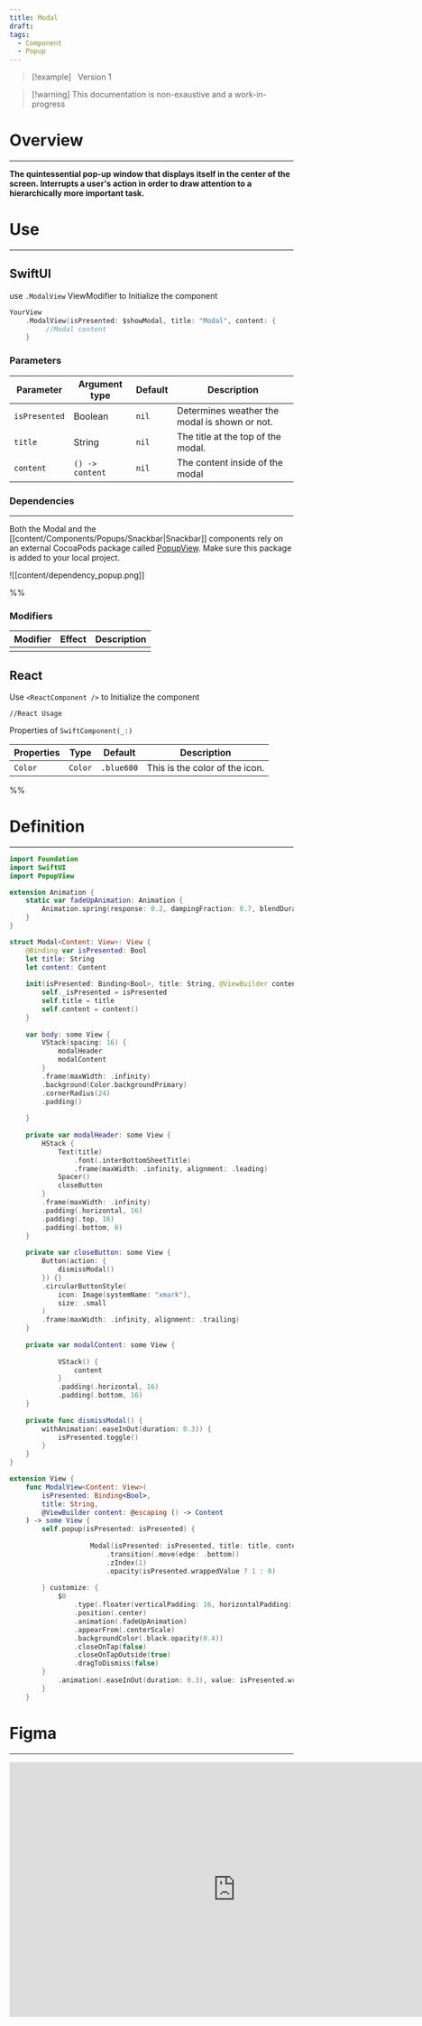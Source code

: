 ```yaml
---
title: Modal
draft: 
tags:
  - Component
  - Popup
---
```

> [!example] &nbsp;&nbsp;Version 1

> [!warning] This documentation is non-exaustive and a work-in-progress

# Overview
---

**The quintessential pop-up window that displays itself in the center of the screen. Interrupts a user's action in order to draw attention to a hierarchically more important task.**
# Use

---
## SwiftUI

use `.ModalView` ViewModifier to Initialize the component

```swift
YourView
	.ModalView(isPresented: $showModal, title: "Modal", content: {
	     //Modal content
	}
```
### Parameters

| Parameter     | Argument type   | Default | Description                                   |
| ------------- | --------------- | ------- | --------------------------------------------- |
| `isPresented` | Boolean         | `nil`   | Determines weather the modal is shown or not. |
| `title`       | String          | `nil`   | The title at the top of the modal.            |
| `content`     | `() -> content` | `nil`   | The content inside of the modal               |

### Dependencies 
---
Both the Modal and the [[content/Components/Popups/Snackbar|Snackbar]] components rely on an external CocoaPods package called [PopupView](https://github.com/exyte/PopupView). Make sure this package is added to your local project.

![[content/dependency_popup.png]]

%%
### Modifiers

| Modifier | Effect | Description |
| -------- | ------ | ----------- |
|          |        |             |

 ## React

Use `<ReactComponent />` to Initialize the component

```tsx title="React"
//React Usage
```

Properties of `SwiftComponent(_:)`

| Properties | Type    | Default    | Description                    |
| ---------- | ------- | ---------- | ------------------------------ |
| `Color`    | `Color` | `.blue600` | This is the color of the icon. |
 %%
# Definition
---
```swift title="Modal.swift"
import Foundation
import SwiftUI
import PopupView

extension Animation {
    static var fadeUpAnimation: Animation {
        Animation.spring(response: 0.2, dampingFraction: 0.7, blendDuration: 0.1)
    }
}

struct Modal<Content: View>: View {
    @Binding var isPresented: Bool
    let title: String
    let content: Content
    
    init(isPresented: Binding<Bool>, title: String, @ViewBuilder content: () -> Content) {
        self._isPresented = isPresented
        self.title = title
        self.content = content()
    }
    
    var body: some View {
        VStack(spacing: 16) {
            modalHeader
            modalContent
        }
        .frame(maxWidth: .infinity)
        .background(Color.backgroundPrimary)
        .cornerRadius(24)
        .padding()
        
    }
    
    private var modalHeader: some View {
        HStack {
            Text(title)
                .font(.interBottomSheetTitle)
                .frame(maxWidth: .infinity, alignment: .leading)
            Spacer()
            closeButton
        }
        .frame(maxWidth: .infinity)
        .padding(.horizontal, 16)
        .padding(.top, 16)
        .padding(.bottom, 8)
    }
    
    private var closeButton: some View {
        Button(action: {
            dismissModal()
        }) {}
        .circularButtonStyle(
            icon: Image(systemName: "xmark"),
            size: .small
        )
        .frame(maxWidth: .infinity, alignment: .trailing)
    }
    
    private var modalContent: some View {
        
            VStack() {
                content
            }
            .padding(.horizontal, 16)
            .padding(.bottom, 16)
    }
    
    private func dismissModal() {
        withAnimation(.easeInOut(duration: 0.3)) {
            isPresented.toggle()
        }
    }
}

extension View {
    func ModalView<Content: View>(
        isPresented: Binding<Bool>,
        title: String,
        @ViewBuilder content: @escaping () -> Content
    ) -> some View {
        self.popup(isPresented: isPresented) {
                    
                    Modal(isPresented: isPresented, title: title, content: content)
                        .transition(.move(edge: .bottom))
                        .zIndex(1)
                        .opacity(isPresented.wrappedValue ? 1 : 0)
                        
        } customize: {
            $0
                .type(.floater(verticalPadding: 16, horizontalPadding: 8, useSafeAreaInset: true))
                .position(.center)
                .animation(.fadeUpAnimation)
                .appearFrom(.centerScale)
                .backgroundColor(.black.opacity(0.4))
                .closeOnTap(false)
                .closeOnTapOutside(true)
                .dragToDismiss(false)
        }
            .animation(.easeInOut(duration: 0.3), value: isPresented.wrappedValue)
        }
    }

```

# Figma
---
<iframe style="border: 1px solid rgba(0, 0, 0, 0.1);" width="800" height="450" src="https://www.figma.com/embed?embed_host=share&url=https%3A%2F%2Fwww.figma.com%2Fdesign%2FYdYApHlAjaKaJwv7ogVBoy%2FFaaviator-Design-System-(v1)%3Fnode-id%3D2881-1078%26t%3DZPIkI7GIPvi8MvWr-1" allowfullscreen></iframe> 
